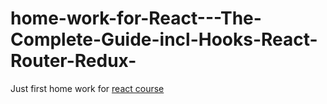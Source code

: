 # home-work-for-React---The-Complete-Guide-incl-Hooks-React-Router-Redux-
Just first home work for [react course](https://www.udemy.com/course/react-the-complete-guide-incl-redux)
